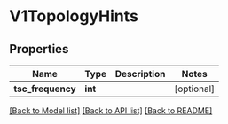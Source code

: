 # V1TopologyHints

## Properties
Name | Type | Description | Notes
------------ | ------------- | ------------- | -------------
**tsc_frequency** | **int** |  | [optional] 

[[Back to Model list]](../README.md#documentation-for-models) [[Back to API list]](../README.md#documentation-for-api-endpoints) [[Back to README]](../README.md)


